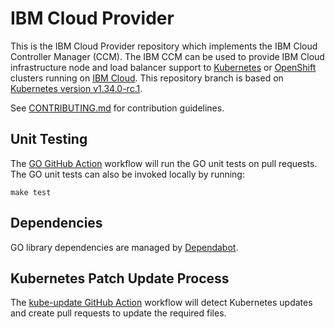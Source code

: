 <!-- markdownlint-disable MD013 -->
# IBM Cloud Provider

This is the IBM Cloud Provider repository which implements the
IBM Cloud Controller Manager (CCM). The IBM CCM can be used to provide IBM Cloud
infrastructure node and load balancer support to
[Kubernetes](https://kubernetes.io/docs/home/) or
[OpenShift](https://docs.openshift.com/) clusters running on
[IBM Cloud](https://cloud.ibm.com/docs). This repository branch is based on
[Kubernetes version v1.34.0-rc.1](https://github.com/kubernetes/kubernetes/tree/v1.34.0-rc.1).

See [CONTRIBUTING.md](./CONTRIBUTING.md) for contribution guidelines.

## Unit Testing

The [GO GitHub Action](.github/workflows/go.yml) workflow will run the GO unit tests on pull requests.
The GO unit tests can also be invoked locally by running:

`make test`

## Dependencies

GO library dependencies are managed by [Dependabot](.github/dependabot.yml).

## Kubernetes Patch Update Process

The [kube-update GitHub Action](.github/workflows/kube-update.yml) workflow will detect Kubernetes updates
and create pull requests to update the required files.
